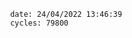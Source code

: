 

                date: 24/04/2022 13:46:39
                cycles: 79800

                         